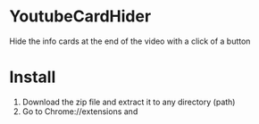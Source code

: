 # YoutubeCardHider
Hide the info cards at the end of the video with a click of a button



# Install

1. Download the zip file and extract it to any directory (path)
2. Go to Chrome://extensions and 
